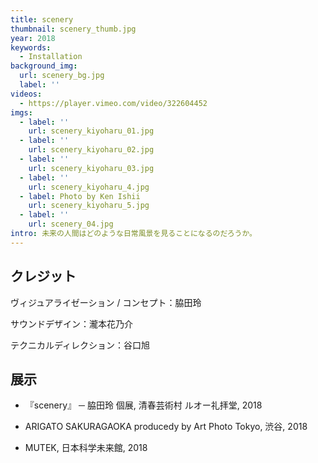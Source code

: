```yaml
---
title: scenery
thumbnail: scenery_thumb.jpg
year: 2018
keywords:
  - Installation
background_img:
  url: scenery_bg.jpg
  label: ''
videos:
  - https://player.vimeo.com/video/322604452
imgs:
  - label: ''
    url: scenery_kiyoharu_01.jpg
  - label: ''
    url: scenery_kiyoharu_02.jpg
  - label: ''
    url: scenery_kiyoharu_03.jpg
  - label: ''
    url: scenery_kiyoharu_4.jpg
  - label: Photo by Ken Ishii
    url: scenery_kiyoharu_5.jpg
  - label: ''
    url: scenery_04.jpg
intro: 未来の人間はどのような日常風景を見ることになるのだろうか。
---
```




## クレジット

ヴィジュアライゼーション / コンセプト：脇田玲 

サウンドデザイン：瀧本花乃介

テクニカルディレクション：谷口旭

## 展示

- 『scenery』 ─ 脇田玲 個展, 清春芸術村 ルオー礼拝堂, 2018

- ARIGATO SAKURAGAOKA producedy by Art Photo Tokyo, 渋谷, 2018

- MUTEK, 日本科学未来館, 2018
